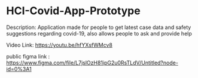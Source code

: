 # HCI-Covid-App-Prototype
Description:
Application made for people to get latest case data and safety suggestions regarding covid-19, also allows people to ask and provide help 

Video Link: https://youtu.be/hfYXsfWMcv8


public figma link : https://www.figma.com/file/L7jslOzH81ipG2u0RsTLdV/Untitled?node-id=0%3A1
